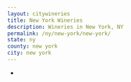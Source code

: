 ```yaml
---
layout: citywineries
title: New York Wineries
description: Wineries in New York, NY
permalink: /ny/new-york/new-york/
state: ny
county: new york
city: new york
---
```

-
